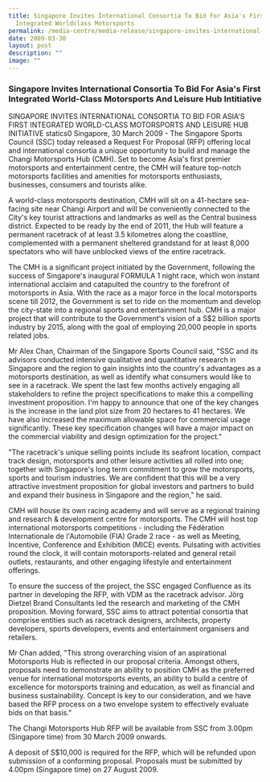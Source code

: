 ```yaml
---
title: Singapore Invites International Consortia To Bid For Asia's First
  Integrated Worldclass Motorsports
permalink: /media-centre/media-release/singapore-invites-international-consortia-to-bid-for-asias-first-integ/
date: 2009-03-30
layout: post
description: ""
image: ""
---
```

### **Singapore Invites International Consortia To Bid For Asia's First Integrated World-Class Motorsports And Leisure Hub Intitiative**

SINGAPORE INVITES INTERNATIONAL CONSORTIA TO BID FOR ASIA'S FIRST INTEGRATED WORLD-CLASS MOTORSPORTS AND LEISURE HUB INITIATIVE
statics0
Singapore, 30 March 2009 - The Singapore Sports Council (SSC) today released a Request For Proposal (RFP) offering local and international consortia a unique opportunity to build and manage the Changi Motorsports Hub (CMH). Set to become Asia's first premier motorsports and entertainment centre, the CMH will feature top-notch motorsports facilities and amenities for motorsports enthusiasts, businesses, consumers and tourists alike.

A world-class motorsports destination, CMH will sit on a 41-hectare sea-facing site near Changi Airport and will be conveniently connected to the City's key tourist attractions and landmarks as well as the Central business district. Expected to be ready by the end of 2011, the Hub will feature a permanent racetrack of at least 3.5 kilometres along the coastline, complemented with a permanent sheltered grandstand for at least 8,000 spectators who will have unblocked views of the entire racetrack.

The CMH is a significant project initiated by the Government, following the success of Singapore's inaugural FORMULA 1 night race, which won instant international acclaim and catapulted the country to the forefront of motorsports in Asia. With the race as a major force in the local motorsports scene till 2012, the Government is set to ride on the momentum and develop the city-state into a regional sports and entertainment hub. CMH is a major project that will contribute to the Government's vision of a S$2 billion sports industry by 2015, along with the goal of employing 20,000 people in sports related jobs.

Mr Alex Chan, Chairman of the Singapore Sports Council said, "SSC and its advisors conducted intensive qualitative and quantitative research in Singapore and the region to gain insights into the country's advantages as a motorsports destination, as well as identify what consumers would like to see in a racetrack. We spent the last few months actively engaging all stakeholders to refine the project specifications to make this a compelling investment proposition. I'm happy to announce that one of the key changes is the increase in the land plot size from 20 hectares to 41 hectares. We have also increased the maximum allowable space for commercial usage significantly. These key specification changes will have a major impact on the commercial viability and design optimization for the project."

"The racetrack's unique selling points include its seafront location, compact track design, motorsports and other leisure activities all rolled into one; together with Singapore's long term commitment to grow the motorsports, sports and tourism industries. We are confident that this will be a very attractive investment proposition for global investors and partners to build and expand their business in Singapore and the region," he said.

CMH will house its own racing academy and will serve as a regional training and research & development centre for motorsports. The CMH will host top international motorsports competitions - including the Fédération Internationale de l'Automobile (FIA) Grade 2 race - as well as Meeting, Incentive, Conference and Exhibition (MICE) events. Pulsating with activities round the clock, it will contain motorsports-related and general retail outlets, restaurants, and other engaging lifestyle and entertainment offerings.

To ensure the success of the project, the SSC engaged Confluence as its partner in developing the RFP, with VDM as the racetrack advisor. Jörg Dietzel Brand Consultants led the research and marketing of the CMH proposition. Moving forward, SSC aims to attract potential consortia that comprise entities such as racetrack designers, architects, property developers, sports developers, events and entertainment organisers and retailers.

Mr Chan added, "This strong overarching vision of an aspirational Motorsports Hub is reflected in our proposal criteria. Amongst others, proposals need to demonstrate an ability to position CMH as the preferred venue for international motorsports events, an ability to build a centre of excellence for motorsports training and education, as well as financial and business sustainability. Concept is key to our consideration, and we have based the RFP process on a two envelope system to effectively evaluate bids on that basis."

The Changi Motorsports Hub RFP will be available from SSC from 3.00pm (Singapore time) from 30 March 2009 onwards.

A deposit of S$10,000 is required for the RFP, which will be refunded upon submission of a conforming proposal. Proposals must be submitted by 4.00pm (Singapore time) on 27 August 2009.